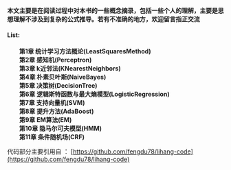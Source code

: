 
#### **本文主要是在阅读过程中对本书的一些概念摘录，包括一些个人的理解，主要是思想理解不涉及到复杂的公式推导。若有不准确的地方，欢迎留言指正交流**

#### List:
&emsp;&emsp;**第1章 统计学习方法概论(LeastSquaresMethod)**  
&emsp;&emsp;**第2章 感知机(Perceptron)**  
&emsp;&emsp;**第3章 k近邻法(KNearestNeighbors)**  
&emsp;&emsp;**第4章 朴素贝叶斯(NaiveBayes)**  
&emsp;&emsp;**第5章 决策树(DecisionTree)**  
&emsp;&emsp;**第6章 逻辑斯特函数与最大熵模型(LogisticRegression)**  
&emsp;&emsp;**第7章 支持向量机(SVM)**  
&emsp;&emsp;**第8章 提升方法(AdaBoost)**  
&emsp;&emsp;**第9章 EM算法(EM)**  
&emsp;&emsp;**第10章 隐马尔可夫模型(HMM)**  
&emsp;&emsp;**第11章 条件随机场(CRF)**

代码部分主要引用自 ： [https://github.com/fengdu78/lihang-code](https://github.com/fengdu78/lihang-code)
